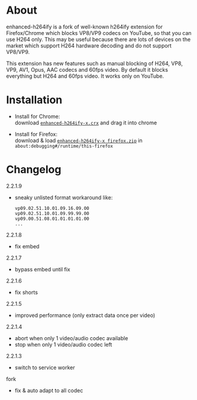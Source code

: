 # About
enhanced-h264ify is a fork of well-known h264ify extension for Firefox/Chrome which blocks VP8/VP9 codecs on YouTube, so that you can use H264 only. This may be useful because there are lots of devices on the market which support H264 hardware decoding and do not support VP8/VP9.

This extension has new features such as manual blocking of H264, VP8, VP9, AV1, Opus, AAC codecs and 60fps video. By default it blocks everything but H264 and 60fps video.
It works only on YouTube.

# Installation
* Install for Chrome:  
download [`enhanced-h264ify-x.crx`](https://github.com/x94fujo6rpg/enhanced-h264ify-x/raw/refs/heads/master/pkg/enhanced-h264ify-x.crx) and drag it into chrome

* Install for Firefox:  
download & load [`enhanced-h264ify-x firefox.zip`](https://github.com/x94fujo6rpg/enhanced-h264ify-x/raw/refs/heads/master/pkg/enhanced-h264ify-x%20firefox.zip) in `about:debugging#/runtime/this-firefox`


# Changelog

2.2.1.9
* sneaky unlisted format workaround 
  like:
  ```
  vp09.02.51.10.01.09.16.09.00
  vp09.02.51.10.01.09.99.99.00
  vp09.00.51.08.01.01.01.01.00
  ...
  ```

2.2.1.8
* fix embed

2.2.1.7
* bypass embed until fix

2.2.1.6
* fix shorts

2.2.1.5
* improved performance (only extract data once per video)

2.2.1.4
* abort when only 1 video/audio codec available
* stop when only 1 video/audio codec left

2.2.1.3
* switch to service worker

fork
* fix & auto adapt to all codec

